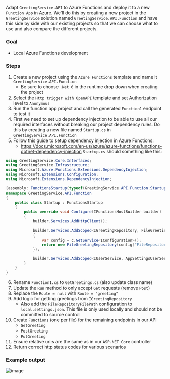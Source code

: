 Adapt `GreetingService.API` to Azure Functions and deploy it to a new `Function App` in Azure. We'll do this by creating a new project in the `GreetingService` solution named `GreetingService.API.Function` and have this side by side with our existing projects so that we can choose what to use and also compare the different projects.  

### Goal
- Local Azure Functions development

### Steps
1. Create a new project using the `Azure Functions` template and name it `GreetingService.API.Function`
    - Be sure to choose `.Net 6` in the runtime drop down when creating the project
2. Select the `Http trigger with OpenAPI` template and set Authorization level to `Anonymous`
3. Run the function app project and call the generated `Function1` endpoint to test it
4. First we need to set up dependency injection to be able to use all our required interfaces without breaking our project dependency rules. Do this by creating a new file named `Startup.cs` in `GreetingService.API.Function`
5. Follow this guide to setup dependency injection in Azure Functions:
    - https://docs.microsoft.com/en-us/azure/azure-functions/functions-dotnet-dependency-injection
`Startup.cs` should something like this:
```csharp
using GreetingService.Core.Interfaces;
using GreetingService.Infrastructure;
using Microsoft.Azure.Functions.Extensions.DependencyInjection;
using Microsoft.Extensions.Configuration;
using Microsoft.Extensions.DependencyInjection;

[assembly: FunctionsStartup(typeof(GreetingService.API.Function.Startup))]
namespace GreetingService.API.Function
{
    public class Startup : FunctionsStartup
    {
        public override void Configure(IFunctionsHostBuilder builder)
        {
            builder.Services.AddHttpClient();
            
            builder.Services.AddScoped<IGreetingRepository, FileGreetingRepository>(c =>
            {
                var config = c.GetService<IConfiguration>();
                return new FileGreetingRepository(config["FileRepositoryFilePath"]);
            });

            builder.Services.AddScoped<IUserService, AppSettingsUserService>();
        }
    }
}
```
6. Rename `Function1.cs` to `GetGreetings.cs` (also update class name)
7. Update the `Run` method to only accept `Get` requests (remove `Post`)
8. Replace the `Route = null` with `Route = "greeting"`
9. Add logic for getting greetings from `IGreetingRepository`
    - Also add the `FileRepositoryFilePath` configuration to `local.settings.json`. This file is only used locally and should not be committed to source control
10. Create `Functions` (one per file) for the remaining endpoints in our API
    - `GetGreeting`
    - `PostGreeting`
    - `PutGreeting`
11. Ensure relative uri:s are the same as in our `ASP.NET Core` controller
12. Return correct http status codes for various scenarios


### Example output
![image](https://user-images.githubusercontent.com/2921523/146557635-8b7582c7-9b03-44e6-8e90-e4329796a90d.png)
